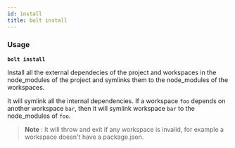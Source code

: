 ```yaml
---
id: install
title: bolt install
---
```


### Usage

**`bolt install`**

Install all the external dependecies of the project and workspaces in the node_modules of the project and symlinks them to the node_modules of the workspaces.

It will symlink all the internal dependencies. If a workspace `foo` depends on another workspace `bar`, then it will symlink workspace `bar` to the node_modules of `foo`.

> **Note** : It will throw and exit if any workspace is invalid, for example a workspace doesn't have a package.json.
